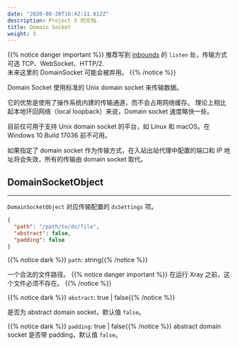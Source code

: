 ```yaml
---
date: "2020-08-20T16:42:11.812Z"
description: Project X 的文档.
title: Domain Socket
weight: 3
---
```


{{% notice danger important %}}
推荐写到 [inbounds](../../inbounds) 的 `listen` 处，传输方式可选 TCP、WebSocket、HTTP/2.<br />
未来这里的 DomainSocket 可能会被弃用。
{{% /notice %}}

Domain Socket 使用标准的 Unix domain socket 来传输数据。

它的优势是使用了操作系统内建的传输通道，而不会占用网络缓存。
理论上相比起本地环回网络（local loopback）来说，Domain socket 速度略快一些。

目前仅可用于支持 Unix domain socket 的平台，如 Linux 和 macOS。在 Windows 10 Build 17036 前不可用。

如果指定了 domain socket 作为传输方式，在入站出站代理中配置的端口和 IP 地址将会失效，所有的传输由 domain socket 取代。

## DomainSocketObject

---

`DomainSocketObject` 对应传输配置的 `dsSettings` 项。

```json
{
  "path": "/path/to/ds/file",
  "abstract": false,
  "padding": false
}
```

{{% notice dark %}} `path`: string{{% /notice %}}

一个合法的文件路径。
{{% notice danger important %}}
在运行 Xray 之前，这个文件必须不存在。
{{% /notice %}}

{{% notice dark %}} `abstract`: true | false{{% /notice %}}

是否为 abstract domain socket，默认值 `false`。

{{% notice dark %}} `padding`: true | false{{% /notice %}}
abstract domain socket 是否带 padding，默认值 `false`。

